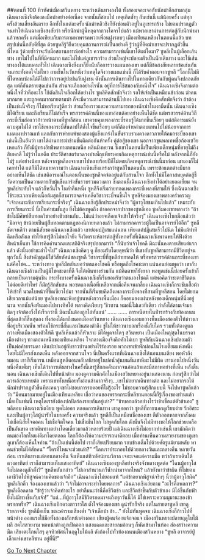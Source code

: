 ##ตอนที่ 100 ทิวทัศน์เมืองสวินหยาง
ระหว่างเดินทางลงใต้ ทั้งสองเจอะเจอกับนักฆ่าอีกสามกลุ่ม เฉินฉางเซิงจึงต้องลงมือฆ่าอย่างต่อเนื่อง จากนั้นก็สลบไป เหตุเกิดซ้ำๆ กันเช่นนี้ แม้น้อยครั้ง แต่ทุกครั้งล้วนเสี่ยงอันตราย อีกทั้งในแต่ละครั้ง นักฆ่าหลิวชิงก็ยังซ่อนตัวอยู่ในภูเขารกร้าง ไม่ยอมปรากฏตัว จนทำให้เฉินฉางเซิงสงสัยว่า หรือนักฆ่าผู้นี้หลุดจากวงโคจรไปแล้ว
แม้พวกเขาผ่านการต่อสู้กับนักฆ่ามาแล้วหกครั้ง แต่เมื่อเทียบกับการตามหาพรรคพวกเพื่อนฝูงรอบๆ เมืองเทียนเหลียงในตอนนี้แล้ว บทสรุปเช่นนี้กลับดีที่สุด ด้วยซูหลีรู้วิธีควบคุมสถานการณ์เป็นอย่างดี รู้ว่าผู้ที่คิดฆ่าเขาจะปรากฏตัวขึ้นที่ไหน รู้ด้วยซ้ำว่าจะรับมือสถานการณ์อย่างไร ความสามารถเช่นนี้เขาได้แต่ใดมา?
ซูหลีเป็นผู้เลือกเส้นทาง เขาไม่ไปในที่ที่มีคนมาก และไม่ไปแต่ภูเขารกร้าง ส่วนใหญ่จะปลอมตัวเป็นนักเดินทาง และใช้เส้นทางลงใต้แบบคนทั่วไป เฉินฉางเซิงยิ่งมาก็ยิ่งนับถือการวางแผนของเขา แต่ก็มีข้อสงสัยหลายข้อเช่นกัน จนกระทั่งอดใจไม่ไหว ถามขึ้นในวันหนึ่งว่าเหตุใดจึงวางแผนเช่นนี้ ก็ได้รับคำตอบจากซูหลี “โลกนี้ไม่มีที่ใดหลบซ่อนได้ดีไปกว่าการอยู่ปะปนกับฝูงชน ดังนั้นการเดินทางไปในทางเดียวกันกับผู้คนจึงปลอดภัยสุด แต่ก็อันตรายสุดเช่นกัน ส่วนจะเลือกอย่างไรนั้น อยู่ที่การใช้สมองกับหนึ่งใจ”
เฉินฉางเซิงจึงถามต่อ
หนึ่งใจที่ว่าคืออะไร
ใช้ตัดสินใจเลือกได้อย่างไร
ซูหลีคิดสักพักจึงว่า
รอให้เจ้าเป็นเหมือนข้าก่อน ฆ่าคนมากมาย และถูกคนมากมายตามฆ่า ก็จะมีความสามารถด้านนี้ไปเอง
เฉินฉางเซิงคิดสักพักจึงว่า
ถ้าต้องเป็นเช่นนี้จริงๆ ก็ไม่ขอเรียนรู้ดีกว่า
ส่วนเรื่องราวและความสามารถของนักฆ่าในเงามืดนั้น เฉินฉางเซิงมิได้เรียน และถึงเรียนก็ไม่สำเร็จ พรสวรรค์ด้านนี้ของเขาอ่อนด้อยอย่างเห็นได้ชัด แต่พรสวรรค์ด้านวิถีกระบี่เริ่มส่อแววก้าวหน้าตามที่ซูหลีสอน เขาควบคุมเพลงกระบี่รอบรู้ได้มากขึ้นเรื่อยๆ แต่สติอารมณ์ยังควบคุมไม่ได้ เขาใช้เพลงกระบี่สันดาปได้ดั่งใจขึ้นเรื่อยๆ แต่ก็ต้องจ่ายค่าตอบแทนไปไม่น้อยจากการแผดเผาปราณแท้ แลกกับการพ่ายแพ้ของสองผู้แข็งแกร่งในขั้นรวบรวมดวงดาวภายใต้คมกระบี่ของเขา
เช่นนี้เป็นอันว่า เขาได้ผ่านการฆ่าข้ามขั้นติดต่อกันห้าครั้ง คู่ต่อสู้ของเขา นอกจากขุนพลเทพชื่อก้องเซวียเหอแล้ว ก็ยังมีผู้ทรงอิทธิพลทางตอนเหนือ หลินผิงหยวน
ซึ่งเขาในตอนนี้เป็นเพียงเด็กหนุ่มที่อายุไม่ถึงสิบหกดี
ไม่รู้ว่าในอดีต ประวัติศาสตร์แวดวงบำเพ็ญเพียรเคยเกิดเหตุการณ์เช่นนี้หรือไม่ หลังจากนี้ก็ยังไม่รู้ แต่อย่างน้อย หลังจากซูหลีลงจากเขาไปหลายร้อยปีก็ไม่เคยเกิดเหตุการณ์เช่นนี้มาก่อน เขาเองก็ไม่เคยทำได้ แต่ก็มิได้หมายความว่า เฉินฉางเซิงแข็งแกร่งกว่าซูหลีในตอนนั้น เพราะข้อแตกต่างมีมากอย่างเห็นได้ชัด เช่นสติอารมณ์ในตอนนั้นของซูหลีจดจ่ออยู่แต่กับสวนโจว อีกทั้งไม่มีโอกาสหยุดต่อสู้ชี้วัดความเป็นความตายกับผู้แข็งแกร่งขั้นรวบรวมดวงดาว ซึ่งตอนนี้เฉินฉางเซิงทำได้อย่างยอดเยี่ยม จนซูหลีประทับใจ แล้วก็หวั่นใจ
ในค่ำคืนหนึ่ง ซูหลีจึงเริ่มถ่ายทอดเพลงกระบี่เพลงที่สามให้ ซึ่งเฉินฉางเซิงใช้ระยะเวลาเพียงเนื้อต้มสุกก็สามารถจดจำเคล็ดวิชากระบี่จนขึ้นใจ ซูหลีจ้องมองเขาพลางคร่ำครวญ “เจ้าเหมาะกับการเรียนกระบี่จริงๆ”
เฉินฉางเซิงรู้สึกประหม่าจึงว่า “ผู้อาวุโสชมเกินไปแล้ว”
เหมาะกับการเรียนกระบี่ นี่เป็นคำชมขั้นสูง ยิ่งไม่ต้องพูดถึง ถ้าออกจากปากของซูหลีเอง
ซูหลีมองเขาพลางว่า “ถ้าข้าไม่มีศิษย์สืบทอดวิชาอย่างชิวซานกับ...ไม่แน่ว่าอาจเลือกเจ้าเข้าให้จริงๆ”
เฉินฉางเซิงโบกมือแล้วว่า “มิอาจๆ ข้าน้อยเป็นผู้สืบทอดตามกฎของนิกายหลวงแล้ว ไม่สามารถคารวะผู้ใดเป็นอาจารย์ได้อีก”
ซูหลีชัดเจนดีว่า ตามนิสัยของเฉินฉางเซิงแล้ว เขาย่อมปฏิเสธแน่นอน เพียงแต่ปฏิเสธเร็วไปนิด ไม่มีแม้ท่าทีคิดหรือลังเล ทำให้เขารู้สึกไม่พอใจยิ่ง จึงวิเคราะห์การต่อสู้ทั้งหกครั้งที่เฉินฉางเซิงพานพบให้ฟังด้วยสีหน้าเย็นชา ใช้การคิดคำนวณและสถิติจริงสรุปออกมาว่า “ก็นับว่าเจ้าโชคดี มิฉะนั้นคงตายเสียแต่แรกแล้ว ดังนั้นอย่าชะล่าใจไป”
เฉินฉางเซิงคิดๆ ดู ก็ยอมรับโดยดุษณีว่า ที่เขากับซูหลีสามารถมีชีวิตอยู่จนทุกวันนี้ สิ่งสำคัญสุดมิใช่วิสัยทัศน์ของซูหลี วิชากระบี่ที่ซูหลีถ่ายทอดให้ หรือพรสวรรค์ด้านกระบี่ของเขา แต่คือโชค... ระหว่างทาง ซูหลีมักเยินยอว่าตนเองโชคดี หรือพูดถึงโชคชะตา แน่นอนย่อมพูดว่า เขากับเฉินฉางเซิงล้วนเป็นผู้มีโชคชะตาที่ดี จึงได้เดินทางร่วมกัน แม้คิดตายก็ยังยาก พอพูดเช่นนี้บ่อยครั้งเข้าก็กลายเป็นความคุ้นชิน กระทั่งบางครั้งเฉินฉางเซิงก็เริ่มยอมรับว่าตนเองโชคดี แต่พอคิดว่าชะตาชีวิตตนไม่ค่อยดีเท่าไหร่ ก็มักรู้สึกสับสน
พอซดแกงเนื้อที่เหลือจากเมื่อคืนจนเกลี้ยง เฉินฉางเซิงก็กระชับเสื้อผ้าให้เข้าที่ นวดใบหน้าที่ซีดเซียวไปมา จากนั้นก็เริ่มขบคิดถึงเพลงกระบี่เพลงที่สามที่ซูหลีสอน โดยไม่ยอมเสียเวลาแม้แต่น้อย ซูหลีเองขณะพิงอยู่บนหลังกวางพื้นเมือง ก็คอยมองแผ่นหลังของเด็กหนุ่มที่นิ่งอยู่นาน จากนั้นจึงหันมองไปทางทิศใต้ พลางคิดเงียบๆ
‘ชิวซาน หมอนี่ไม่เลวทีเดียว กำลังไล่ตามเจ้ามาติดๆ เจ้าต้องวิ่งให้เร็วกว่านี้ มิฉะนั้นต้องถูกไล่ทันแน่’
......
......
การหนีตายในป่ารกร้างกับท้องถนน ที่สุดแล้วก็สิ้นสุดลง ทั้งสองได้มาถึงนอกเมืองสวินหยาง เฉินฉางเซิงมอบกวางพื้นเมืองสองตัวให้ชาวนาที่อยู่บริเวณนั้น พร้อมใช้กระบี่สั้นและเงินสองตำลึง ขู่ไม่ให้ชาวนาบอกเรื่องนี้กับใคร รวมทั้งต้องดูแลกวางพื้นเมืองสองตัวให้ดี ซูหลีเห็นแล้วก็หัวเราะ มิได้พูดจาใดๆ
สวินหยาง เป็นเมืองใหญ่สุดในบรรดาเมืองต่างๆ ทางตอนเหนือของเทียนเหลียง ใจกลางเมืองจึงคึกคักไม่เบา ซูหลีกับเฉินฉางเซิงปลอมตัวเป็นพ่อค้าธรรมดา เดินปะปนอยู่กับชาวบ้านอย่างไร้ร่องรอย พวกเขาเข้าพักผ่อนในโรงเตี๊ยมแห่งหนึ่ง โดยไม่มีใครสังเกตเห็น
หลังออกจากสวนโจว นี่เป็นครั้งแรกที่เฉินฉางเซิงได้นอนบนเตียง พอหัวถึงหมอน เขาก็เริ่มกรน
เหมือนซูหลีตอนหลับสนิทอยู่ในบ่อน้ำอุ่นบนสันเขาหิมะไม่มีผิด เขานอนไปหนึ่งวันหนึ่งคืนเต็มๆ เห็นได้ว่าการเดินทางในครั้งนี้เขารู้สึกกดดันมากจนอ่อนล้าและมีสภาพอย่างที่เห็น
หลังตื่นนอน เฉินฉางเซิงก็เดินไปที่หน้าต่าง มองดูความคึกคักในเมืองสวินหยางอยู่นานสองนาน ก่อนรู้สึกว่าไม่ควรเอ้อระเหยต่อ เพราะเขาทั้งเหนื่อยทั้งอ่อนล้ามากจริงๆ...เขาไม่อยากเดินทางต่อ และไม่อยากรอให้นักฆ่าปรากฏตัวขึ้นทีละคนๆ เขาไม่ชอบการรอคอยที่ไม่รู้อะไร ไม่ชอบความรู้สึกแบบนี้ จึงไปหาซูหลีแล้วว่า
“มีคนมากมายอยู่ในเมืองเทียนเหลียง เชื่อว่าคนของพรรคกระบี่หลีซานตอนนี้ก็รู้เรื่องของท่านแล้ว เมื่อเป็นเช่นนี้ เหตุใดเรายังต้องปกปิดร่องรอยกันอยู่เล่า?”
“ข้าบอกแล้วอย่างไรว่าข้าเชื่อแต่ตัวข้าเอง” ซูหลีตอบ
เฉินฉางเซิงเงียบ พูดไม่ออก
ตลอดการเดินทาง เขาดูออกว่า ซูหลีที่ภายนอกดูเรียบง่าย รักอิสระ และเป็นผู้อาวุโสผู้น่ารักในบางครั้ง ความจริงแล้ว ซูหลีก็เป็นเหมือนชื่อของเขา ตีตัวออกหากจากสังคม ไม่เชื่อนิสัยใจคอคน ไม่เชื่อจิตใจคน ไม่เชื่อมั่นโลก ไม่พูดกับโลก ดังนั้นจึงไม่มีทางขอให้โลกช่วยเหลือเป็นอันขาด
เขาเดินทางอย่างโดดเดี่ยวมาแล้วหลายร้อยปี
แต่เฉินฉางเซิงไม่อยากทำเช่นนี้ เขามักคิดว่าตนมองโลกในแง่ดีมาโดยตลอด โลกก็ต้องให้ความปรารถนาดีตอบ เมื่อท่านเห็นความสวยงามของภูเขา ภูเขาก็ต้องเห็นใจท่าน
“ถ้าเป็นเช่นนี้ต่อไป เราก็เสียเปรียบมาก รอบข้างเต็มไปด้วยศัตรูแม้ยามหลับ หาคนช่วยไม่ได้สักคน”
“ใครที่ไหนจะช่วยเล่า?”
“โลกเราประกอบไปด้วยกลางวันและกลางคืน หลายวันก่อน เราเดินทางแต่ตอนกลางคืน จึงเห็นแต่ทิวทัศน์ยามวิกาล เจอะเจอแต่ความมืด ทว่าถ้าเราเดินใต้ดวงอาทิตย์ เราก็สามารถเห็นแสงอาทิตย์” เฉินฉางเซิงมองซูหลีอย่างจริงจังพลางพูดต่อ “ไฉนผู้อาวุโสจึงไม่ลองดูสักตั้ง?”
ซูหลีพลันกล่าว “ไปเอาสำนวนกวีน้ำเน่ามาจากไหน? แล้วยังหาว่าข้าผิด ที่ไม่ยอมเอาชีวิตไปพิสูจน์ความคิดของเจ้าอีก”
เฉินฉางเซิงไม่ยอมแพ้ “แต่ข้าอยากพิสูจน์จริงๆ นี่ว่าผู้อาวุโสผิด”
ซูหลีเลิกคิ้ว จ้องมองเขาแล้วว่า “เจ้าไม่อาจกระทำโดยพลการ”
เฉินฉางเซิงเอ่ยถาม “อะไรคือพลการ?”
ซูหลีเดือดดาล “ข้ารู้ว่าเจ้าคิดทำอะไร อย่าลืมนะว่านี่คือชีวิตข้า และชีวิตข้าขึ้นกับตัวข้าเอง มิได้ขึ้นกับฟ้า ยิ่งไม่มีทางขึ้นกับเจ้า!”
“แต่...ที่ผู้อาวุโสมีชีวิตรอดมาจนถึงทุกวันนี้ได้ มิใช่เพราะความมุมานะของข้าหรอกหรือ?”
เฉินฉางเซิงเบิกดวงตาวาวใส ตั้งใจจ้องมองเขา ดูน่ารักก็จริง แต่ในสายตาซูหลี เขาดูร้ายกาจยิ่ง
ซูหลีมือเย็น ขณะคำรามเสียงต่ำ “เจ้าเด็กบ้า ข้า...”
ยังไม่ทันพูดจบ เฉินฉางเซิงก็ก้าวไปที่หน้าต่าง ออกแรงใช้มือทั้งสองผลักหน้าต่างออก
เสียงผู้คนจ้อกแจ้กจอแจ เมืองสวินหยางปลายฤดูใบไม้ผลิ สดใสสวยงาม
พอหน้าต่างถูกเปิดออก แสงแดดและสายลมอ่อนๆ ก็พัดเข้ามาในห้อง ส่องสว่างความมืด
เสียงตะโกนใสๆ ดุจทิวทัศน์ในฤดูใบไม้ผลิ ดังก้องไปทั่วท้องถนนเมืองสวินหยาง
“ซูหลี อาจารย์ปู่เล็กแห่งเขาหลีซาน อยู่ที่นี่!”


[Go To Next Chapter]( ./387.md)
